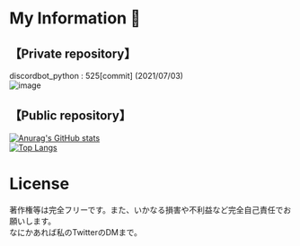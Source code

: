 # My Information 👋

<!--
**BonnetPonta/BonnetPonta** is a ✨ _special_ ✨ repository because its `README.md` (this file) appears on your GitHub profile.

Here are some ideas to get you started:

- 🔭 I’m currently working on ...
- 🌱 I’m currently learning ...
- 👯 I’m looking to collaborate on ...
- 🤔 I’m looking for help with ...
- 💬 Ask me about ...
- 📫 How to reach me: ...
- 😄 Pronouns: ...
- ⚡ Fun fact: ...
-->

## 【Private repository】  
discordbot_python : 525[commit]  (2021/07/03)  
![image](https://user-images.githubusercontent.com/80739002/124348636-f3603000-dc25-11eb-8216-b837033eb914.png)


## 【Public repository】  
[![Anurag's GitHub stats](https://github-readme-stats.vercel.app/api?username=BonnetPonta&show_icons=true&theme=radical&include_all_commits=true&count_private=true)](https://github.com/anuraghazra/github-readme-stats)  
[![Top Langs](https://github-readme-stats.vercel.app/api/top-langs/?username=BonnetPonta&layout=compact&theme=radical)](https://github.com/anuraghazra/github-readme-stats)  


# License  
著作権等は完全フリーです。また、いかなる損害や不利益など完全自己責任でお願いします。  
なにかあれば私のTwitterのDMまで。  
